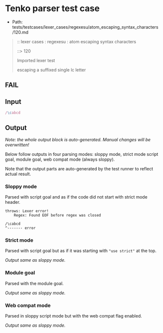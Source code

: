 # Tenko parser test case

- Path: tests/testcases/lexer_cases/regexesu/atom_escaping_syntax_characters/120.md

> :: lexer cases : regexesu : atom escaping syntax characters
>
> ::> 120
>
> Imported lexer test
>
> escaping a suffixed single lc letter

## FAIL

## Input

`````js
/\cabcd
`````

## Output

_Note: the whole output block is auto-generated. Manual changes will be overwritten!_

Below follow outputs in four parsing modes: sloppy mode, strict mode script goal, module goal, web compat mode (always sloppy).

Note that the output parts are auto-generated by the test runner to reflect actual result.

### Sloppy mode

Parsed with script goal and as if the code did not start with strict mode header.

`````
throws: Lexer error!
    Regex: Found EOF before regex was closed

/\cabcd
^------- error
`````

### Strict mode

Parsed with script goal but as if it was starting with `"use strict"` at the top.

_Output same as sloppy mode._

### Module goal

Parsed with the module goal.

_Output same as sloppy mode._

### Web compat mode

Parsed in sloppy script mode but with the web compat flag enabled.

_Output same as sloppy mode._
